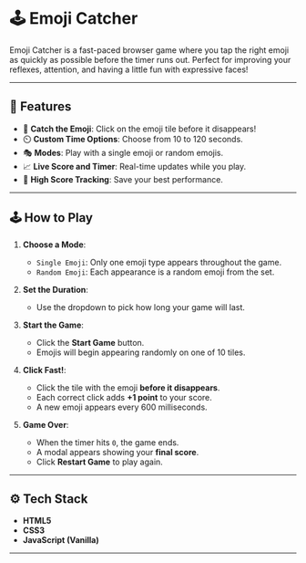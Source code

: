 # 🕹️ Emoji Catcher

Emoji Catcher is a fast-paced browser game where you tap the right emoji as quickly as possible before the timer runs out. Perfect for improving your reflexes, attention, and having a little fun with expressive faces!

---

## 📌 Features

- 🎯 **Catch the Emoji**: Click on the emoji tile before it disappears!
- ⏲️ **Custom Time Options**: Choose from 10 to 120 seconds.
- 🎭 **Modes**: Play with a single emoji or random emojis.
- 📈 **Live Score and Timer**: Real-time updates while you play.
- 💾 **High Score Tracking**: Save your best performance.

---

## 🕹️ How to Play

1. **Choose a Mode**:
   - `Single Emoji`: Only one emoji type appears throughout the game.
   - `Random Emoji`: Each appearance is a random emoji from the set.

2. **Set the Duration**:
   - Use the dropdown to pick how long your game will last.

3. **Start the Game**:
   - Click the **Start Game** button.
   - Emojis will begin appearing randomly on one of 10 tiles.

4. **Click Fast!**:
   - Click the tile with the emoji **before it disappears**.
   - Each correct click adds **+1 point** to your score.
   - A new emoji appears every 600 milliseconds.

5. **Game Over**:
   - When the timer hits `0`, the game ends.
   - A modal appears showing your **final score**.
   - Click **Restart Game** to play again.

---

## ⚙️ Tech Stack

- **HTML5**
- **CSS3**
- **JavaScript (Vanilla)**

---

